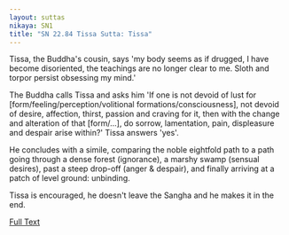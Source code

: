 ```yaml
---
layout: suttas
nikaya: SN1
title: "SN 22.84 Tissa Sutta: Tissa"
---
```


Tissa, the Buddha's cousin, says 'my body seems as if drugged, I have become disoriented, the teachings are no longer clear to me. Sloth and torpor persist obsessing my mind.'

The Buddha calls Tissa and asks him 'If one is not devoid of lust for [form/feeling/perception/volitional formations/consciousness], not devoid of desire, affection, thirst, passion and craving for it, then with the change and alteration of that [form/...], do sorrow, lamentation, pain, displeasure and despair arise within?' Tissa answers 'yes'.  


He concludes with a simile, comparing the noble eightfold path to a path going through a dense forest (ignorance), a marshy swamp (sensual desires), past a steep drop-off (anger & despair), and finally arriving at a patch of level ground: unbinding.  


Tissa is encouraged, he doesn't leave the Sangha and he makes it in the end.

[Full Text](https://www.dhammatalks.org/suttas/SN/SN22_84.html)
